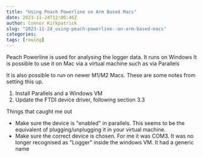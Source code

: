 ```yaml
---
title: "Using Peach Powerline on Arm Based Macs"
date: 2023-11-24T12:00:46Z
author: Connor Kirkpatrick
slug: "2023-11-24_using-peach-powerline--on-arm-based-macs"
categories:
tags: [rowing]
---
```


Peach Powerline is used for analysing the logger data. It runs on Windows
It is possible to use it on Mac via a virtual machine such as via Parallels

It is also possible to run on newer M1/M2 Macs. These are some notes from setting this up.

1. Install Parallels and a Windows VM
2. Update the FTDI device driver, following section 3.3


Things that caught me out
* Make sure the device is "enabled" in parallels. This seems to be the equivalent of plugging/unplugging it in your virtual machine.
* Make sure the correct device is chosen. For me it was COM3. It was no longer recognised as "Logger" inside the windows VM. It had a generic name

